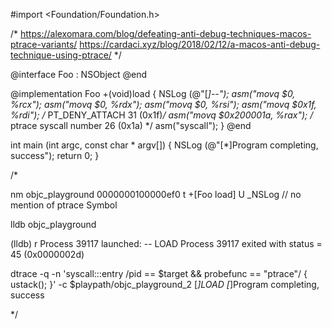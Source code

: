 #import <Foundation/Foundation.h>

/*
https://alexomara.com/blog/defeating-anti-debug-techniques-macos-ptrace-variants/
https://cardaci.xyz/blog/2018/02/12/a-macos-anti-debug-technique-using-ptrace/
*/

@interface Foo : NSObject
@end

@implementation Foo
+(void)load {
    NSLog (@"[*]--");
    asm("movq $0, %rcx");
    asm("movq $0, %rdx");
    asm("movq $0, %rsi");
    asm("movq $0x1f, %rdi");      /* PT_DENY_ATTACH 31 (0x1f)*/
    asm("movq $0x200001a, %rax"); /* ptrace syscall number 26 (0x1a) */
    asm("syscall");
}
@end

int main (int argc, const char * argv[]) {
    NSLog (@"[*]Program completing, success");
    return 0;
}

/*
 
nm objc_playground
0000000100000ef0    t +[Foo load]
                    U _NSLog
                    // no mention of ptrace Symbol
 
lldb objc_playground

 (lldb) r
 Process 39117 launched:
 -- LOAD
 Process 39117 exited with status = 45 (0x0000002d)

 
 
 dtrace -q -n 'syscall:::entry /pid == $target && probefunc == "ptrace"/ { ustack(); }' -c $playpath/objc_playground_2
[*]LOAD
[*]Program completing, success

*/

